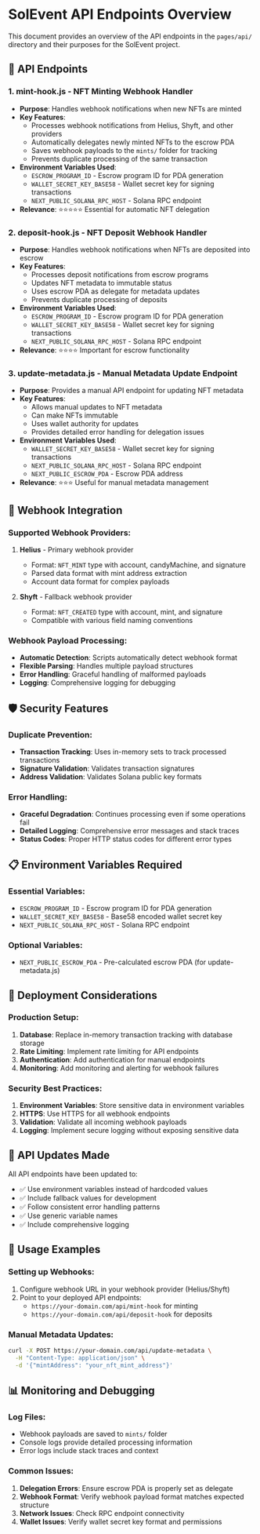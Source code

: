 # SolEvent API Endpoints Overview

This document provides an overview of the API endpoints in the `pages/api/` directory and their purposes for the SolEvent project.

## 🎯 API Endpoints

### 1. **mint-hook.js** - NFT Minting Webhook Handler
- **Purpose**: Handles webhook notifications when new NFTs are minted
- **Key Features**:
  - Processes webhook notifications from Helius, Shyft, and other providers
  - Automatically delegates newly minted NFTs to the escrow PDA
  - Saves webhook payloads to the `mints/` folder for tracking
  - Prevents duplicate processing of the same transaction
- **Environment Variables Used**:
  - `ESCROW_PROGRAM_ID` - Escrow program ID for PDA generation
  - `WALLET_SECRET_KEY_BASE58` - Wallet secret key for signing transactions
  - `NEXT_PUBLIC_SOLANA_RPC_HOST` - Solana RPC endpoint
- **Relevance**: ⭐⭐⭐⭐⭐ Essential for automatic NFT delegation

### 2. **deposit-hook.js** - NFT Deposit Webhook Handler
- **Purpose**: Handles webhook notifications when NFTs are deposited into escrow
- **Key Features**:
  - Processes deposit notifications from escrow programs
  - Updates NFT metadata to immutable status
  - Uses escrow PDA as delegate for metadata updates
  - Prevents duplicate processing of deposits
- **Environment Variables Used**:
  - `ESCROW_PROGRAM_ID` - Escrow program ID for PDA generation
  - `WALLET_SECRET_KEY_BASE58` - Wallet secret key for signing transactions
  - `NEXT_PUBLIC_SOLANA_RPC_HOST` - Solana RPC endpoint
- **Relevance**: ⭐⭐⭐⭐ Important for escrow functionality

### 3. **update-metadata.js** - Manual Metadata Update Endpoint
- **Purpose**: Provides a manual API endpoint for updating NFT metadata
- **Key Features**:
  - Allows manual updates to NFT metadata
  - Can make NFTs immutable
  - Uses wallet authority for updates
  - Provides detailed error handling for delegation issues
- **Environment Variables Used**:
  - `WALLET_SECRET_KEY_BASE58` - Wallet secret key for signing transactions
  - `NEXT_PUBLIC_SOLANA_RPC_HOST` - Solana RPC endpoint
  - `NEXT_PUBLIC_ESCROW_PDA` - Escrow PDA address
- **Relevance**: ⭐⭐⭐ Useful for manual metadata management

## 🔧 Webhook Integration

### Supported Webhook Providers:
1. **Helius** - Primary webhook provider
   - Format: `NFT_MINT` type with account, candyMachine, and signature
   - Parsed data format with mint address extraction
   - Account data format for complex payloads

2. **Shyft** - Fallback webhook provider
   - Format: `NFT_CREATED` type with account, mint, and signature
   - Compatible with various field naming conventions

### Webhook Payload Processing:
- **Automatic Detection**: Scripts automatically detect webhook format
- **Flexible Parsing**: Handles multiple payload structures
- **Error Handling**: Graceful handling of malformed payloads
- **Logging**: Comprehensive logging for debugging

## 🛡️ Security Features

### Duplicate Prevention:
- **Transaction Tracking**: Uses in-memory sets to track processed transactions
- **Signature Validation**: Validates transaction signatures
- **Address Validation**: Validates Solana public key formats

### Error Handling:
- **Graceful Degradation**: Continues processing even if some operations fail
- **Detailed Logging**: Comprehensive error messages and stack traces
- **Status Codes**: Proper HTTP status codes for different error types

## 📋 Environment Variables Required

### Essential Variables:
- `ESCROW_PROGRAM_ID` - Escrow program ID for PDA generation
- `WALLET_SECRET_KEY_BASE58` - Base58 encoded wallet secret key
- `NEXT_PUBLIC_SOLANA_RPC_HOST` - Solana RPC endpoint

### Optional Variables:
- `NEXT_PUBLIC_ESCROW_PDA` - Pre-calculated escrow PDA (for update-metadata.js)

## 🚀 Deployment Considerations

### Production Setup:
1. **Database**: Replace in-memory transaction tracking with database storage
2. **Rate Limiting**: Implement rate limiting for API endpoints
3. **Authentication**: Add authentication for manual endpoints
4. **Monitoring**: Add monitoring and alerting for webhook failures

### Security Best Practices:
1. **Environment Variables**: Store sensitive data in environment variables
2. **HTTPS**: Use HTTPS for all webhook endpoints
3. **Validation**: Validate all incoming webhook payloads
4. **Logging**: Implement secure logging without exposing sensitive data

## 🔄 API Updates Made

All API endpoints have been updated to:
- ✅ Use environment variables instead of hardcoded values
- ✅ Include fallback values for development
- ✅ Follow consistent error handling patterns
- ✅ Use generic variable names
- ✅ Include comprehensive logging

## 📝 Usage Examples

### Setting up Webhooks:
1. Configure webhook URL in your webhook provider (Helius/Shyft)
2. Point to your deployed API endpoints:
   - `https://your-domain.com/api/mint-hook` for minting
   - `https://your-domain.com/api/deposit-hook` for deposits

### Manual Metadata Updates:
```bash
curl -X POST https://your-domain.com/api/update-metadata \
  -H "Content-Type: application/json" \
  -d '{"mintAddress": "your_nft_mint_address"}'
```

## 📊 Monitoring and Debugging

### Log Files:
- Webhook payloads are saved to `mints/` folder
- Console logs provide detailed processing information
- Error logs include stack traces and context

### Common Issues:
1. **Delegation Errors**: Ensure escrow PDA is properly set as delegate
2. **Webhook Format**: Verify webhook payload format matches expected structure
3. **Network Issues**: Check RPC endpoint connectivity
4. **Wallet Issues**: Verify wallet secret key format and permissions 